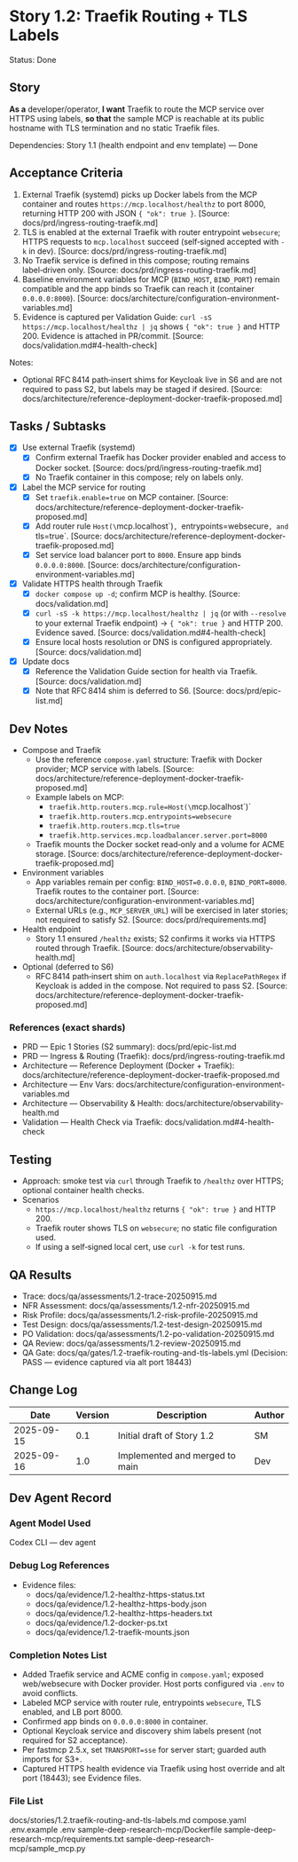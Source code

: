 # Story 1.2: Traefik Routing + TLS Labels

Status: Done

## Story
**As a** developer/operator,
**I want** Traefik to route the MCP service over HTTPS using labels,
**so that** the sample MCP is reachable at its public hostname with TLS termination and no static Traefik files.

Dependencies: Story 1.1 (health endpoint and env template) — Done

## Acceptance Criteria
1. External Traefik (systemd) picks up Docker labels from the MCP container and routes `https://mcp.localhost/healthz` to port 8000, returning HTTP 200 with JSON `{ "ok": true }`. [Source: docs/prd/ingress-routing-traefik.md]
2. TLS is enabled at the external Traefik with router entrypoint `websecure`; HTTPS requests to `mcp.localhost` succeed (self‑signed accepted with `-k` in dev). [Source: docs/prd/ingress-routing-traefik.md]
3. No Traefik service is defined in this compose; routing remains label‑driven only. [Source: docs/prd/ingress-routing-traefik.md]
4. Baseline environment variables for MCP (`BIND_HOST`, `BIND_PORT`) remain compatible and the app binds so Traefik can reach it (container `0.0.0.0:8000`). [Source: docs/architecture/configuration-environment-variables.md]
5. Evidence is captured per Validation Guide: `curl -sS https://mcp.localhost/healthz | jq` shows `{ "ok": true }` and HTTP 200. Evidence is attached in PR/commit. [Source: docs/validation.md#4-health-check]

Notes:
- Optional RFC 8414 path‑insert shims for Keycloak live in S6 and are not required to pass S2, but labels may be staged if desired. [Source: docs/architecture/reference-deployment-docker-traefik-proposed.md]

## Tasks / Subtasks
- [x] Use external Traefik (systemd)
  - [x] Confirm external Traefik has Docker provider enabled and access to Docker socket. [Source: docs/prd/ingress-routing-traefik.md]
  - [x] No Traefik container in this compose; rely on labels only.
- [x] Label the MCP service for routing
  - [x] Set `traefik.enable=true` on MCP container. [Source: docs/architecture/reference-deployment-docker-traefik-proposed.md]
  - [x] Add router rule `Host(\`mcp.localhost\`)`, `entrypoints=websecure`, and `tls=true`. [Source: docs/architecture/reference-deployment-docker-traefik-proposed.md]
  - [x] Set service load balancer port to `8000`. Ensure app binds `0.0.0.0:8000`. [Source: docs/architecture/configuration-environment-variables.md]
- [x] Validate HTTPS health through Traefik
  - [x] `docker compose up -d`; confirm MCP is healthy. [Source: docs/validation.md]
  - [x] `curl -sS -k https://mcp.localhost/healthz | jq` (or with `--resolve` to your external Traefik endpoint) → `{ "ok": true }` and HTTP 200. Evidence saved. [Source: docs/validation.md#4-health-check]
  - [x] Ensure local hosts resolution or DNS is configured appropriately. [Source: docs/validation.md]
- [x] Update docs
  - [x] Reference the Validation Guide section for health via Traefik. [Source: docs/validation.md]
  - [x] Note that RFC 8414 shim is deferred to S6. [Source: docs/prd/epic-list.md]

## Dev Notes
- Compose and Traefik
  - Use the reference `compose.yaml` structure: Traefik with Docker provider; MCP service with labels. [Source: docs/architecture/reference-deployment-docker-traefik-proposed.md]
  - Example labels on MCP:
    - `traefik.http.routers.mcp.rule=Host(\`mcp.localhost\`)`
    - `traefik.http.routers.mcp.entrypoints=websecure`
    - `traefik.http.routers.mcp.tls=true`
    - `traefik.http.services.mcp.loadbalancer.server.port=8000`
  - Traefik mounts the Docker socket read‑only and a volume for ACME storage. [Source: docs/architecture/reference-deployment-docker-traefik-proposed.md]
- Environment variables
  - App variables remain per config: `BIND_HOST=0.0.0.0`, `BIND_PORT=8000`. Traefik routes to the container port. [Source: docs/architecture/configuration-environment-variables.md]
  - External URLs (e.g., `MCP_SERVER_URL`) will be exercised in later stories; not required to satisfy S2. [Source: docs/prd/requirements.md]
- Health endpoint
  - Story 1.1 ensured `/healthz` exists; S2 confirms it works via HTTPS routed through Traefik. [Source: docs/architecture/observability-health.md]
- Optional (deferred to S6)
  - RFC 8414 path‑insert shim on `auth.localhost` via `ReplacePathRegex` if Keycloak is added in the compose. Not required to pass S2. [Source: docs/architecture/reference-deployment-docker-traefik-proposed.md]

### References (exact shards)
- PRD — Epic 1 Stories (S2 summary): docs/prd/epic-list.md
- PRD — Ingress & Routing (Traefik): docs/prd/ingress-routing-traefik.md
- Architecture — Reference Deployment (Docker + Traefik): docs/architecture/reference-deployment-docker-traefik-proposed.md
- Architecture — Env Vars: docs/architecture/configuration-environment-variables.md
- Architecture — Observability & Health: docs/architecture/observability-health.md
- Validation — Health Check via Traefik: docs/validation.md#4-health-check

## Testing
- Approach: smoke test via `curl` through Traefik to `/healthz` over HTTPS; optional container health checks.
- Scenarios
  - `https://mcp.localhost/healthz` returns `{ "ok": true }` and HTTP 200.
  - Traefik router shows TLS on `websecure`; no static file configuration used.
  - If using a self‑signed local cert, use `curl -k` for test runs.

## QA Results
- Trace: docs/qa/assessments/1.2-trace-20250915.md
- NFR Assessment: docs/qa/assessments/1.2-nfr-20250915.md
- Risk Profile: docs/qa/assessments/1.2-risk-profile-20250915.md
- Test Design: docs/qa/assessments/1.2-test-design-20250915.md
- PO Validation: docs/qa/assessments/1.2-po-validation-20250915.md
- QA Review: docs/qa/assessments/1.2-review-20250915.md
- QA Gate: docs/qa/gates/1.2-traefik-routing-and-tls-labels.yml (Decision: PASS — evidence captured via alt port 18443)

## Change Log

| Date       | Version | Description                    | Author |
| ---------- | ------- | ------------------------------ | ------ |
| 2025-09-15 | 0.1     | Initial draft of Story 1.2     | SM     |
| 2025-09-16 | 1.0     | Implemented and merged to main | Dev    |


## Dev Agent Record
### Agent Model Used
Codex CLI — dev agent
### Debug Log References
- Evidence files:
  - docs/qa/evidence/1.2-healthz-https-status.txt
  - docs/qa/evidence/1.2-healthz-https-body.json
  - docs/qa/evidence/1.2-healthz-https-headers.txt
  - docs/qa/evidence/1.2-docker-ps.txt
  - docs/qa/evidence/1.2-traefik-mounts.json
### Completion Notes List
- Added Traefik service and ACME config in `compose.yaml`; exposed web/websecure with Docker provider. Host ports configured via `.env` to avoid conflicts.
- Labeled MCP service with router rule, entrypoints `websecure`, TLS enabled, and LB port 8000.
- Confirmed app binds on `0.0.0.0:8000` in container.
- Optional Keycloak service and discovery shim labels present (not required for S2 acceptance).
- Per fastmcp 2.5.x, set `TRANSPORT=sse` for server start; guarded auth imports for S3+.
- Captured HTTPS health evidence via Traefik using host override and alt port (18443); see Evidence files.
### File List
docs/stories/1.2.traefik-routing-and-tls-labels.md
compose.yaml
.env.example
.env
sample-deep-research-mcp/Dockerfile
sample-deep-research-mcp/requirements.txt
sample-deep-research-mcp/sample_mcp.py
